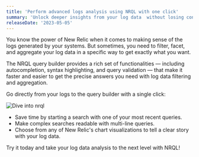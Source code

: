 ```yaml
---
title: 'Perform advanced logs analysis using NRQL with one click'
summary: 'Unlock deeper insights from your log data  without losing context with direct access to NRQL query builder from logs.'
releaseDate: '2023-05-05'
---
```


You know the power of New Relic when it comes to making sense of the logs generated by your systems. But sometimes, you need to filter, facet, and aggregate your log data in a specific way to get exactly what you want.

The NRQL query builder provides a rich set of functionalities — including autocompletion, syntax highlighting, and query validation — that make it faster and easier to get the precise answers you need with log data filtering and aggregation.

Go directly from your logs to the query builder with a single click:

![Dive into nrql](/images//dive-into-nrql-from-logs.webp 'A screenshot that shows link to query builder from logs')

- Save time by starting a search with one of your most recent queries.
- Make complex searches readable with multi-line queries.
- Choose from any of New Relic's chart visualizations to tell a clear story with your log data.

Try it today and take your log data analysis to the next level with NRQL!
